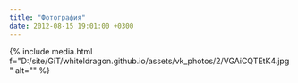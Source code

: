 ```yaml
---
title: "Фотография"
date: 2012-08-15 19:01:00 +0300
---
```



{% include media.html f="D:/site/GiT/whiteldragon.github.io/assets/vk_photos/2/VGAiCQTEtK4.jpg" alt="" %}
